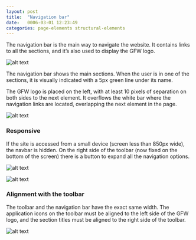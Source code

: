 ```yaml
---
layout: post
title:  "Navigation bar"
date:   0006-03-01 12:23:49
categories: page-elements structural-elements
---
```


The navigation bar is the main way to navigate the website. It contains links to all the sections,
and it’s also used to display the GFW logo.

![alt text][navbar]

The navigation bar shows the main sections. When the user is in one of the sections, it is visually
indicated with a 5px green line under its name.

The GFW logo is placed on the left, with at least 10 pixels of separation on both sides to the next element.
It overflows the white bar where the navigation links are located, overlapping the next element in the page.

![alt text][navbar-meassures]

### Responsive

If the site is accessed from a small device (screen less than 850px wide), the navbar is hidden. On the right
side of the toolbar (now fixed on the bottom of the screen) there is a button to expand all the navigation options.

![alt text][navbar-mobile]

![alt text][navbar-mobile-open]

### Alignment with the toolbar

The toolbar and the navigation bar have the exact same width. The application icons on the toolbar must be aligned to
the left side of the GFW logo, and the section titles must be aligned to the right side of the toolbar.

![alt text][navbar-alignment]


[navbar]: /gfw-style-guides/images/posts/structural-elements/navigation-bar/05-01-navbar.png "navbar"
[navbar-meassures]: /gfw-style-guides/images/posts/structural-elements/navigation-bar/05-02-navbar-meassures.png "navbar meassures"
[navbar-mobile]: /gfw-style-guides/images/posts/structural-elements/navigation-bar/05-03-navbar-mobile.png "navbar mobile"
[navbar-mobile-open]: /gfw-style-guides/images/posts/structural-elements/navigation-bar/05-04-navbar-mobile-open.png "navbar mobile open"
[navbar-alignment]: /gfw-style-guides/images/posts/structural-elements/navigation-bar/05-05-navbar-alignment.png "navbar aligment"
